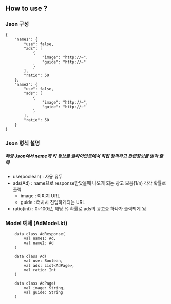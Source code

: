 ## How to use ?


### Json 구성

```
{
	"name1": {
		"use": false,
		"ads": [
			{
				"image": "http://~",
				"guide": "http://~"
			}
		],
		"ratio": 50
	},
	"name2": {
		"use": false,
		"ads": [
			{
				"image": "http://~",
				"guide": "http://~"
			}
		],
		"ratio": 50
	}
}
```


### Json 형식 설명

##### 해당 Json에서 name에 키 정보를 클라이언트에서 직접 정의하고 관련정보를 받아 출력

 - use(boolean) : 사용 유무
 - ads(Ad) : name으로 response받았을때 나오게 되는 광고 모음(1/n) 각각 확률로 출력
   - image : 이미지 URL
   - guide : 터치시 진입하게되는 URL
 - ratio(int) : 0~100값, 해당 % 확률로 ads의 광고중 하나가 출력되게 됨


### Model 예제 (AdModel.kt)
```
	data class AdResponse(
		val name1: Ad,
		val name2: Ad
	)

	data class Ad(
		val use: Boolean,
		val ads: List<AdPage>,
		val ratio: Int
	)

	data class AdPage(
		val image: String,
		val guide: String
	)
```
